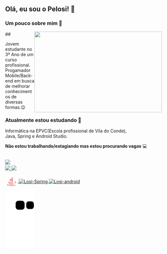 ## Olá, eu sou o Pelosi! 👋




### **Um pouco sobre mim** :boy:
<img align="right" width="410" height="260"  src="https://static.collectui.com/shots/3252385/job-opening-large">
##

Jovem estudante no 3º Ano de um curso profissional.
Progamador Mobile/Back-end em busca de
melhorar conhecimentos de diversas formas.:wink:

### **Atualmente estou estudando** 🌱
Informática na EPVC(Escola profissional de Vila do Conde),                      
Java, Spring e Android Studio.

**Não estou trabalhando/estagiando mas estou procurando vagas** :computer:

##

<div>
  <a href="https://www.linkedin.com/in/pedro-pelosi-a967aa221/" target="_blank"><img src="https://img.shields.io/badge/-LinkedIn-%230077B5?style=for-the-  badge&logo=linkedin&logoColor=white" target="_blank"></a>
</div>

<div align="left">
  <a href="https://github.com/Pelosin">
  <img height="180em" src="https://github-readme-stats.vercel.app/api?username=Pelosin&show_icons=true&theme=dark&include_all_commits=true&count_private=true"/>
  <img height="150em" src="https://github-readme-stats.vercel.app/api/top-langs/?username=Pelosin&layout=compact&langs_count=7&theme=dark"/>
</div>
  
<div style="display: inline_block"><br>
  <img align="center" alt="Losi-Java" height="30" width="40" src="https://raw.githubusercontent.com/devicons/devicon/master/icons/java/java-plain.svg">
  <img align="center" alt="Losi-Spring" height="30" width="40" src="https://cdn.jsdelivr.net/gh/devicons/devicon/icons/spring/spring-original.svg">
  <img align="center" alt="Losi-android" height="30" width="40" src="https://cdn.jsdelivr.net/gh/devicons/devicon/icons/android/android-plain.svg">
</div>

![Snake animation](https://github.com/Pelosin/Pelosin/blob/output/github-contribution-grid-snake.svg)
